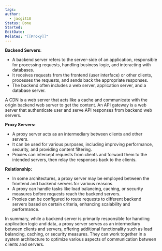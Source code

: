 ```yaml
---
tags: 
author:
  - jacgit18
Status: Done
Started: 
EditDate: 
Relates: "[[Proxy]]"
---
```

**Backend Servers:**  
- A backend server refers to the server-side of an application, responsible for processing requests, handling business logic, and interacting with databases.  
- It receives requests from the frontend (user interface) or other clients, processes the requests, and sends back the appropriate responses.  
- The backend often includes a web server, application server, and a database server.  

A CDN is a web server that acts like a cache and communicate with the origin backend web server to get the content. An API gateway is a web server that authenticate user and serve API responses from backend web servers.
  
**Proxy Servers:**  
- A proxy server acts as an intermediary between clients and other servers.  
- It can be used for various purposes, including improving performance, security, and providing content filtering.  
- Proxies can intercept requests from clients and forward them to the intended servers, then relay the responses back to the clients.  
  
**Relationship:**  
- In some architectures, a proxy server may be employed between the frontend and backend servers for various reasons.  
- A proxy can handle tasks like load balancing, caching, or security measures before requests reach the backend servers.  
- Proxies can be configured to route requests to different backend servers based on certain criteria, enhancing scalability and performance.  
  
In summary, while a backend server is primarily responsible for handling application logic and data, a proxy server serves as an intermediary between clients and servers, offering additional functionality such as load balancing, caching, or security measures. They can work together in a system architecture to optimize various aspects of communication between clients and servers.